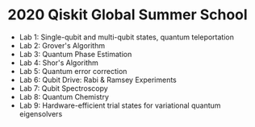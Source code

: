 # 2020 Qiskit Global Summer School

- Lab 1: Single-qubit and multi-qubit states, quantum teleportation
- Lab 2: Grover's Algorithm
- Lab 3: Quantum Phase Estimation
- Lab 4: Shor's Algorithm
- Lab 5: Quantum error correction
- Lab 6: Qubit Drive: Rabi & Ramsey Experiments
- Lab 7: Qubit Spectroscopy
- Lab 8: Quantum Chemistry
- Lab 9: Hardware-efficient trial states for variational quantum eigensolvers
